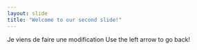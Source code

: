 ```yaml
---
layout: slide
title: "Welcome to our second slide!"
---
```

Je viens de faire une modification
Use the left arrow to go back!
